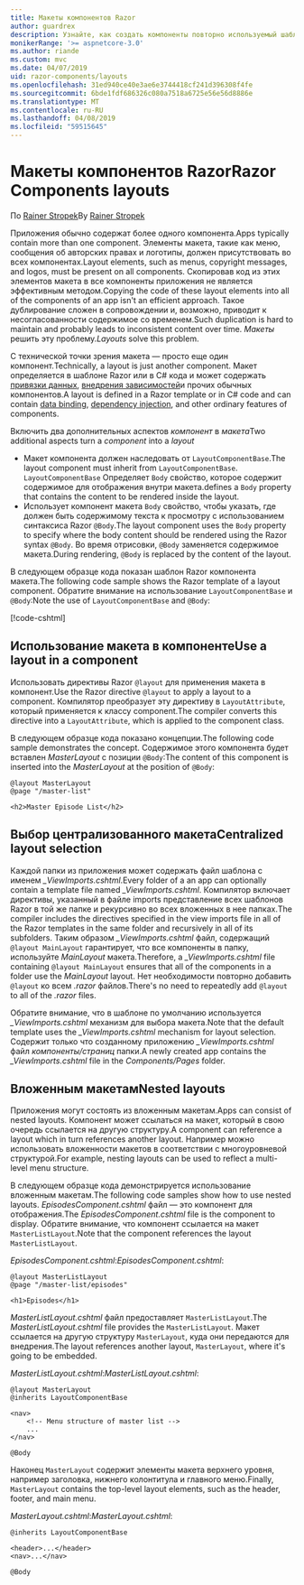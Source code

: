 ```yaml
---
title: Макеты компонентов Razor
author: guardrex
description: Узнайте, как создать компоненты повторно используемый шаблон для Razor компонентов приложений.
monikerRange: '>= aspnetcore-3.0'
ms.author: riande
ms.custom: mvc
ms.date: 04/07/2019
uid: razor-components/layouts
ms.openlocfilehash: 31ed940ce40e3ae6e3744418cf241d396308f4fe
ms.sourcegitcommit: 6bde1fdf686326c080a7518a6725e56e56d8886e
ms.translationtype: MT
ms.contentlocale: ru-RU
ms.lasthandoff: 04/08/2019
ms.locfileid: "59515645"
---
```

# <a name="razor-components-layouts"></a><span data-ttu-id="e7eb7-103">Макеты компонентов Razor</span><span class="sxs-lookup"><span data-stu-id="e7eb7-103">Razor Components layouts</span></span>

<span data-ttu-id="e7eb7-104">По [Rainer Stropek](https://www.timecockpit.com)</span><span class="sxs-lookup"><span data-stu-id="e7eb7-104">By [Rainer Stropek](https://www.timecockpit.com)</span></span>

<span data-ttu-id="e7eb7-105">Приложения обычно содержат более одного компонента.</span><span class="sxs-lookup"><span data-stu-id="e7eb7-105">Apps typically contain more than one component.</span></span> <span data-ttu-id="e7eb7-106">Элементы макета, такие как меню, сообщения об авторских правах и логотипы, должен присутствовать во всех компонентах.</span><span class="sxs-lookup"><span data-stu-id="e7eb7-106">Layout elements, such as menus, copyright messages, and logos, must be present on all components.</span></span> <span data-ttu-id="e7eb7-107">Скопировав код из этих элементов макета в все компоненты приложения не является эффективным методом.</span><span class="sxs-lookup"><span data-stu-id="e7eb7-107">Copying the code of these layout elements into all of the components of an app isn't an efficient approach.</span></span> <span data-ttu-id="e7eb7-108">Такое дублирование сложен в сопровождении и, возможно, приводит к несогласованности содержимое со временем.</span><span class="sxs-lookup"><span data-stu-id="e7eb7-108">Such duplication is hard to maintain and probably leads to inconsistent content over time.</span></span> <span data-ttu-id="e7eb7-109">*Макеты* решить эту проблему.</span><span class="sxs-lookup"><span data-stu-id="e7eb7-109">*Layouts* solve this problem.</span></span>

<span data-ttu-id="e7eb7-110">С технической точки зрения макета — просто еще один компонент.</span><span class="sxs-lookup"><span data-stu-id="e7eb7-110">Technically, a layout is just another component.</span></span> <span data-ttu-id="e7eb7-111">Макет определяется в шаблоне Razor или в C# кода и может содержать [привязки данных](xref:razor-components/components#data-binding), [внедрения зависимостей](xref:razor-components/dependency-injection)и прочих обычных компонентов.</span><span class="sxs-lookup"><span data-stu-id="e7eb7-111">A layout is defined in a Razor template or in C# code and can contain [data binding](xref:razor-components/components#data-binding), [dependency injection](xref:razor-components/dependency-injection), and other ordinary features of components.</span></span>

<span data-ttu-id="e7eb7-112">Включить два дополнительных аспектов *компонент* в *макета*</span><span class="sxs-lookup"><span data-stu-id="e7eb7-112">Two additional aspects turn a *component* into a *layout*</span></span>

* <span data-ttu-id="e7eb7-113">Макет компонента должен наследовать от `LayoutComponentBase`.</span><span class="sxs-lookup"><span data-stu-id="e7eb7-113">The layout component must inherit from `LayoutComponentBase`.</span></span> `LayoutComponentBase` <span data-ttu-id="e7eb7-114">Определяет `Body` свойство, которое содержит содержимое для отображения внутри макета.</span><span class="sxs-lookup"><span data-stu-id="e7eb7-114">defines a `Body` property that contains the content to be rendered inside the layout.</span></span>
* <span data-ttu-id="e7eb7-115">Использует компонент макета `Body` свойство, чтобы указать, где должен быть содержимому текста к просмотру с использованием синтаксиса Razor `@Body`.</span><span class="sxs-lookup"><span data-stu-id="e7eb7-115">The layout component uses the `Body` property to specify where the body content should be rendered using the Razor syntax `@Body`.</span></span> <span data-ttu-id="e7eb7-116">Во время отрисовки, `@Body` заменяется содержимое макета.</span><span class="sxs-lookup"><span data-stu-id="e7eb7-116">During rendering, `@Body` is replaced by the content of the layout.</span></span>

<span data-ttu-id="e7eb7-117">В следующем образце кода показан шаблон Razor компонента макета.</span><span class="sxs-lookup"><span data-stu-id="e7eb7-117">The following code sample shows the Razor template of a layout component.</span></span> <span data-ttu-id="e7eb7-118">Обратите внимание на использование `LayoutComponentBase` и `@Body`:</span><span class="sxs-lookup"><span data-stu-id="e7eb7-118">Note the use of `LayoutComponentBase` and `@Body`:</span></span>

[!code-cshtml[](layouts/sample_snapshot/3.x/MasterLayout.cshtml)]

## <a name="use-a-layout-in-a-component"></a><span data-ttu-id="e7eb7-119">Использование макета в компоненте</span><span class="sxs-lookup"><span data-stu-id="e7eb7-119">Use a layout in a component</span></span>

<span data-ttu-id="e7eb7-120">Использовать директивы Razor `@layout` для применения макета в компонент.</span><span class="sxs-lookup"><span data-stu-id="e7eb7-120">Use the Razor directive `@layout` to apply a layout to a component.</span></span> <span data-ttu-id="e7eb7-121">Компилятор преобразует эту директиву в `LayoutAttribute`, который применяется к классу component.</span><span class="sxs-lookup"><span data-stu-id="e7eb7-121">The compiler converts this directive into a `LayoutAttribute`, which is applied to the component class.</span></span>

<span data-ttu-id="e7eb7-122">В следующем образце кода показано концепции.</span><span class="sxs-lookup"><span data-stu-id="e7eb7-122">The following code sample demonstrates the concept.</span></span> <span data-ttu-id="e7eb7-123">Содержимое этого компонента будет вставлен *MasterLayout* с позиции `@Body`:</span><span class="sxs-lookup"><span data-stu-id="e7eb7-123">The content of this component is inserted into the *MasterLayout* at the position of `@Body`:</span></span>

```cshtml
@layout MasterLayout
@page "/master-list"

<h2>Master Episode List</h2>
```

## <a name="centralized-layout-selection"></a><span data-ttu-id="e7eb7-124">Выбор централизованного макета</span><span class="sxs-lookup"><span data-stu-id="e7eb7-124">Centralized layout selection</span></span>

<span data-ttu-id="e7eb7-125">Каждой папки из приложения может содержать файл шаблона с именем *_ViewImports.cshtml*.</span><span class="sxs-lookup"><span data-stu-id="e7eb7-125">Every folder of a an app can optionally contain a template file named *_ViewImports.cshtml*.</span></span> <span data-ttu-id="e7eb7-126">Компилятор включает директивы, указанный в файле imports представление всех шаблонов Razor в той же папке и рекурсивно во всех вложенных в нее папках.</span><span class="sxs-lookup"><span data-stu-id="e7eb7-126">The compiler includes the directives specified in the view imports file in all of the Razor templates in the same folder and recursively in all of its subfolders.</span></span> <span data-ttu-id="e7eb7-127">Таким образом *_ViewImports.cshtml* файл, содержащий `@layout MainLayout` гарантирует, что все компоненты в папку, используйте *MainLayout* макета.</span><span class="sxs-lookup"><span data-stu-id="e7eb7-127">Therefore, a *_ViewImports.cshtml* file containing `@layout MainLayout` ensures that all of the components in a folder use the *MainLayout* layout.</span></span> <span data-ttu-id="e7eb7-128">Нет необходимости повторно добавить `@layout` ко всем *.razor* файлов.</span><span class="sxs-lookup"><span data-stu-id="e7eb7-128">There's no need to repeatedly add `@layout` to all of the *.razor* files.</span></span>

<span data-ttu-id="e7eb7-129">Обратите внимание, что в шаблоне по умолчанию используется *_ViewImports.cshtml* механизм для выбора макета.</span><span class="sxs-lookup"><span data-stu-id="e7eb7-129">Note that the default template uses the *_ViewImports.cshtml* mechanism for layout selection.</span></span> <span data-ttu-id="e7eb7-130">Содержит только что созданному приложению *_ViewImports.cshtml* файл *компоненты/страниц* папки.</span><span class="sxs-lookup"><span data-stu-id="e7eb7-130">A newly created app contains the *_ViewImports.cshtml* file in the *Components/Pages* folder.</span></span>

## <a name="nested-layouts"></a><span data-ttu-id="e7eb7-131">Вложенным макетам</span><span class="sxs-lookup"><span data-stu-id="e7eb7-131">Nested layouts</span></span>

<span data-ttu-id="e7eb7-132">Приложения могут состоять из вложенным макетам.</span><span class="sxs-lookup"><span data-stu-id="e7eb7-132">Apps can consist of nested layouts.</span></span> <span data-ttu-id="e7eb7-133">Компонент может ссылаться на макет, который в свою очередь ссылается на другую структуру.</span><span class="sxs-lookup"><span data-stu-id="e7eb7-133">A component can reference a layout which in turn references another layout.</span></span> <span data-ttu-id="e7eb7-134">Например можно использовать вложенности макетов в соответствии с многоуровневой структурой.</span><span class="sxs-lookup"><span data-stu-id="e7eb7-134">For example, nesting layouts can be used to reflect a multi-level menu structure.</span></span>

<span data-ttu-id="e7eb7-135">В следующем образце кода демонстрируется использование вложенным макетам.</span><span class="sxs-lookup"><span data-stu-id="e7eb7-135">The following code samples show how to use nested layouts.</span></span> <span data-ttu-id="e7eb7-136">*EpisodesComponent.cshtml* файл — это компонент для отображения.</span><span class="sxs-lookup"><span data-stu-id="e7eb7-136">The *EpisodesComponent.cshtml* file is the component to display.</span></span> <span data-ttu-id="e7eb7-137">Обратите внимание, что компонент ссылается на макет `MasterListLayout`.</span><span class="sxs-lookup"><span data-stu-id="e7eb7-137">Note that the component references the layout `MasterListLayout`.</span></span>

<span data-ttu-id="e7eb7-138">*EpisodesComponent.cshtml*:</span><span class="sxs-lookup"><span data-stu-id="e7eb7-138">*EpisodesComponent.cshtml*:</span></span>

```cshtml
@layout MasterListLayout
@page "/master-list/episodes"

<h1>Episodes</h1>
```

<span data-ttu-id="e7eb7-139">*MasterListLayout.cshtml* файл предоставляет `MasterListLayout`.</span><span class="sxs-lookup"><span data-stu-id="e7eb7-139">The *MasterListLayout.cshtml* file provides the `MasterListLayout`.</span></span> <span data-ttu-id="e7eb7-140">Макет ссылается на другую структуру `MasterLayout`, куда они передаются для внедрения.</span><span class="sxs-lookup"><span data-stu-id="e7eb7-140">The layout references another layout, `MasterLayout`, where it's going to be embedded.</span></span>

<span data-ttu-id="e7eb7-141">*MasterListLayout.cshtml*:</span><span class="sxs-lookup"><span data-stu-id="e7eb7-141">*MasterListLayout.cshtml*:</span></span>

```cshtml
@layout MasterLayout
@inherits LayoutComponentBase

<nav>
    <!-- Menu structure of master list -->
    ...
</nav>

@Body
```

<span data-ttu-id="e7eb7-142">Наконец `MasterLayout` содержит элементы макета верхнего уровня, например заголовка, нижнего колонтитула и главного меню.</span><span class="sxs-lookup"><span data-stu-id="e7eb7-142">Finally, `MasterLayout` contains the top-level layout elements, such as the header, footer, and main menu.</span></span>

<span data-ttu-id="e7eb7-143">*MasterLayout.cshtml*:</span><span class="sxs-lookup"><span data-stu-id="e7eb7-143">*MasterLayout.cshtml*:</span></span>

```cshtml
@inherits LayoutComponentBase

<header>...</header>
<nav>...</nav>

@Body
```
